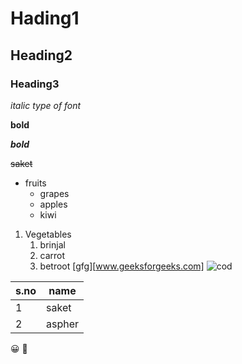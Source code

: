 # Hading1
## Heading2
### Heading3

*italic type of font*

**bold**

***bold***

~~saket~~
* fruits
  * grapes
  * apples
  * kiwi 
1. Vegetables
   1. brinjal
   2. carrot
   3. betroot
[gfg][www.geeksforgeeks.com]
![cod](https://imgs.callofduty.com/content/dam/atvi/callofduty/cod-touchui/kronos/common/social-share/social-share-image.jpg)

s.no|name
----|-----
1|saket
2|aspher

:grinning:
:smiling_face_with_tear:
